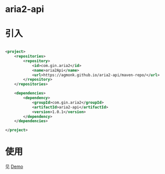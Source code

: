 # aria2-api

# 引入

```xml

<project>
    <repositories>
        <repository>
            <id>com.gin.aria2</id>
            <name>aria2Api</name>
            <url>https://agmonk.github.io/aria2-api/maven-repo/</url>
        </repository>
    </repositories>

    <dependencies>
        <dependency>
            <groupId>com.gin.aria2</groupId>
            <artifactId>aria2-api</artifactId>
            <version>1.0.1</version>
        </dependency>
    </dependencies>

</project>
```

# 使用

见 [Demo](./src/main/java/com/gin/aria2/main/Demo.java)
